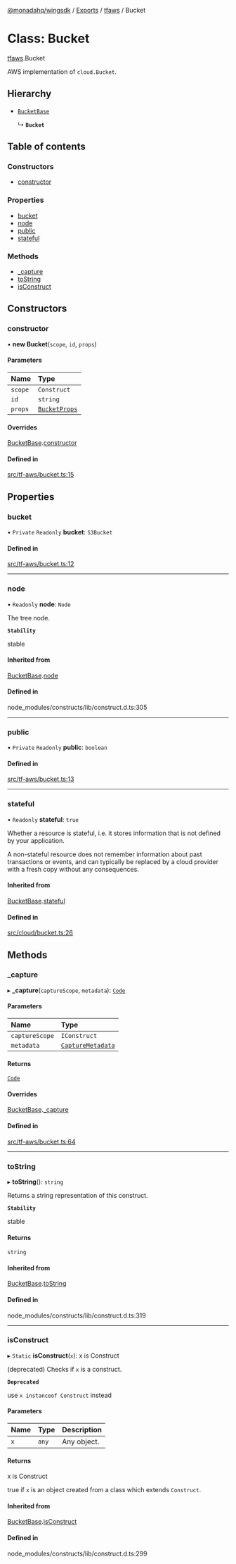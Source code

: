 [@monadahq/wingsdk](../README.md) / [Exports](../modules.md) / [tfaws](../modules/tfaws.md) / Bucket

# Class: Bucket

[tfaws](../modules/tfaws.md).Bucket

AWS implementation of `cloud.Bucket`.

## Hierarchy

- [`BucketBase`](cloud.BucketBase.md)

  ↳ **`Bucket`**

## Table of contents

### Constructors

- [constructor](tfaws.Bucket.md#constructor)

### Properties

- [bucket](tfaws.Bucket.md#bucket)
- [node](tfaws.Bucket.md#node)
- [public](tfaws.Bucket.md#public)
- [stateful](tfaws.Bucket.md#stateful)

### Methods

- [\_capture](tfaws.Bucket.md#_capture)
- [toString](tfaws.Bucket.md#tostring)
- [isConstruct](tfaws.Bucket.md#isconstruct)

## Constructors

### constructor

• **new Bucket**(`scope`, `id`, `props`)

#### Parameters

| Name | Type |
| :------ | :------ |
| `scope` | `Construct` |
| `id` | `string` |
| `props` | [`BucketProps`](../interfaces/cloud.BucketProps.md) |

#### Overrides

[BucketBase](cloud.BucketBase.md).[constructor](cloud.BucketBase.md#constructor)

#### Defined in

[src/tf-aws/bucket.ts:15](https://github.com/monadahq/winglang/blob/main/libs/wingsdk/src/tf-aws/bucket.ts#L15)

## Properties

### bucket

• `Private` `Readonly` **bucket**: `S3Bucket`

#### Defined in

[src/tf-aws/bucket.ts:12](https://github.com/monadahq/winglang/blob/main/libs/wingsdk/src/tf-aws/bucket.ts#L12)

___

### node

• `Readonly` **node**: `Node`

The tree node.

**`Stability`**

stable

#### Inherited from

[BucketBase](cloud.BucketBase.md).[node](cloud.BucketBase.md#node)

#### Defined in

node_modules/constructs/lib/construct.d.ts:305

___

### public

• `Private` `Readonly` **public**: `boolean`

#### Defined in

[src/tf-aws/bucket.ts:13](https://github.com/monadahq/winglang/blob/main/libs/wingsdk/src/tf-aws/bucket.ts#L13)

___

### stateful

• `Readonly` **stateful**: ``true``

Whether a resource is stateful, i.e. it stores information that is not
defined by your application.

A non-stateful resource does not remember information about past
transactions or events, and can typically be replaced by a cloud provider
with a fresh copy without any consequences.

#### Inherited from

[BucketBase](cloud.BucketBase.md).[stateful](cloud.BucketBase.md#stateful)

#### Defined in

[src/cloud/bucket.ts:26](https://github.com/monadahq/winglang/blob/main/libs/wingsdk/src/cloud/bucket.ts#L26)

## Methods

### \_capture

▸ **_capture**(`captureScope`, `metadata`): [`Code`](core.Code.md)

#### Parameters

| Name | Type |
| :------ | :------ |
| `captureScope` | `IConstruct` |
| `metadata` | [`CaptureMetadata`](../interfaces/core.CaptureMetadata.md) |

#### Returns

[`Code`](core.Code.md)

#### Overrides

[BucketBase](cloud.BucketBase.md).[_capture](cloud.BucketBase.md#_capture)

#### Defined in

[src/tf-aws/bucket.ts:64](https://github.com/monadahq/winglang/blob/main/libs/wingsdk/src/tf-aws/bucket.ts#L64)

___

### toString

▸ **toString**(): `string`

Returns a string representation of this construct.

**`Stability`**

stable

#### Returns

`string`

#### Inherited from

[BucketBase](cloud.BucketBase.md).[toString](cloud.BucketBase.md#tostring)

#### Defined in

node_modules/constructs/lib/construct.d.ts:319

___

### isConstruct

▸ `Static` **isConstruct**(`x`): x is Construct

(deprecated) Checks if `x` is a construct.

**`Deprecated`**

use `x instanceof Construct` instead

#### Parameters

| Name | Type | Description |
| :------ | :------ | :------ |
| `x` | `any` | Any object. |

#### Returns

x is Construct

true if `x` is an object created from a class which extends `Construct`.

#### Inherited from

[BucketBase](cloud.BucketBase.md).[isConstruct](cloud.BucketBase.md#isconstruct)

#### Defined in

node_modules/constructs/lib/construct.d.ts:299
